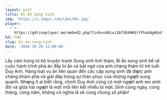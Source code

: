 ```yaml
---
layout: post
title: Bí Ẩn Song Sinh
img: 'https://i.imgur.com/L0nLV9x.jpg'
player:
  - >-
    https://gdriveplayer.me/embed2.php?link=nUKcxiIAfS04HKblYFhaXAgHUxbIa8fLmiizPqMp42VDRHUAguQCY1UACWi%252B0lWdWrjulRayTrAsB7yRagMW42cQG1JMvblzNymE24lqr0CIRY7lbs6gjKJCiov5BIjy%252BAXV8Vfa2%252BdpfhwnqP7cgVTwZJfyHMzSGYxbYJrfoivkBW4YUBJy%252FmrW6UnIuycPgIPHY70UwzbnbEqH5QdoQ0
hd: FHD
slug: bi-an-song-sinh
date: '2016-10-28 12:00:00'
---
```


Lấy cảm hứng từ bộ truyện tranh Song sinh linh thám, Bí ẩn song sinh kể về cuộc hành trình phá án đầy bí ẩn và bất ngờ của anh chàng thám tử trẻ tuổi Duy Anh. Hàng loạt vụ án liên quan đến các cặp song sinh đã đƣợc anh chàng khám phá và giải đáp trong sự thán phục của những ngƣời xung quanh. Nhƣng ít ai biết rằng, chính Duy Anh cũng có một ngƣời anh em sinh đôi và giữa hai ngƣời là một mối liên kết nhiều bí mật. Sinh cùng ngày, cùng tháng, cùng năm, không có nghĩa là sẽ cùng chung số phận!
